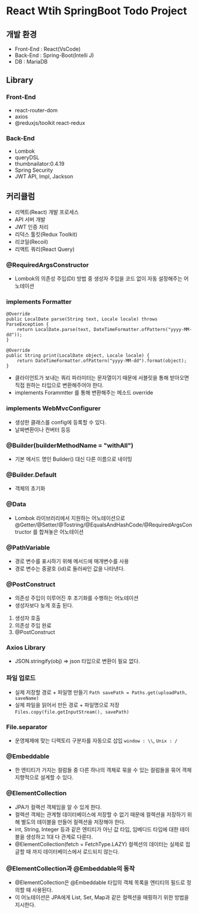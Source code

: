 # React Wtih SpringBoot Todo Project

## 개발 환경
- Front-End : React(VsCode)
- Back-End : Spring-Boot(Intelli J)
- DB : MariaDB

## Library
### Front-End
- react-router-dom
- axios
- @reduxjs/toolkit react-redux

### Back-End
- Lombok
- queryDSL
- thumbnailator:0.4.19
- Spring Security
- JWT API, Impl, Jackson

## 커리큘럼
- 리액트(React) 개발 프로세스
- API 서버 개발
- JWT 인증 처리
- 리덕스 툴킷(Redux Toolkit)
- 리코일(Recoil)
- 리액트 쿼리(React Query)

### @RequiredArgsConstructor
- Lombok의 의존성 주입(DI) 방법 중 생성자 주입을 코드 없이 자동 설정해주는 어노테이션

### implements Formatter<LocalDate>
```
@Override
public LocalDate parse(String text, Locale locale) throws ParseException {
    return LocalDate.parse(text, DateTimeFormatter.ofPattern("yyyy-MM-dd"));
}

@Override
public String print(LocalDate object, Locale locale) {
    return DateTimeFormatter.ofPattern("yyyy-MM-dd").format(object);
}
```
- 클라이언트가 보내는 쿼리 파라미터는 문자열이기 때문에 서블릿을 통해 받아오면 직접 원하는 타입으로 변환해주어야 한다.
- implements Forammtter<LocalDate> 를 통해 변환해주는 메소드 override

### implements WebMvcConfigurer
- 생성한 클래스를 config에 등록할 수 있다.
- 날짜변환이나 컨버터 등등

### @Builder(builderMethodName = "withAll")
- 기본 메서드 명인 Builder() 대신 다른 이름으로 네이밍

### @Builder.Default
- 객체의 초기화

### @Data
- Lombok 라이브러리에서 지원하는 어노테이션으로 @Getter/@Setter/@Tostring/@EqualsAndHashCode/@RequiredArgsContructor 를 합쳐놓은 어노테이션

### @PathVariable
- 경로 변수를 표시하기 위해 메서드에 매개변수를 사용
- 경로 변수는 중괄호 {id}로 둘러싸인 값을 나타낸다.

### @PostConstruct
- 의존성 주입이 이루어진 후 초기화를 수행하는 어노테이션
- 생성자보다 늦게 호출 된다.
1. 생성자 호출
2. 의존성 주입 완료
3. @PostConstruct


### Axios Library
- JSON.stringify(obj) => json 타입으로 변환이 필요 없다.

### 파일 업로드
- 실제 저장할 경로 + 파일명 만들기 `Path savePath = Paths.get(uploadPath, saveName)`
- 실제 파일을 읽어서 만든 경로 + 파일명으로 저장 `Files.copy(file.getInputStream(), savePath)`

### File.separator
- 운영체제에 맞는 디렉토리 구분자를 자동으로 삽입 `window : \\`, `Unix : /`

### @Embeddable
- 한 엔티티가 가지는 컬럼들 중 다른 하나의 객체로 묶을 수 있는 컬럼들을 묶어 객체지향적으로 설계할 수 있다.

### @ElementCollection
- JPA가 컬랙션 객체임을 알 수 있게 한다.
- 컬렉션 객체는 관계형 데이터베이스에 저장할 수 없기 때문에 컬렉션을 저장하기 위해 별도의 테이블을 만들어 컬렉션을 저장해야 한다.
- int, String, Integer 등과 같은 엔티티가 아닌 값 타입, 임베디드 타입에 대한 테이블을 생성하고 1대 다 관계로 다룬다.
- @ElementCollection(fetch = FetchType.LAZY) 컬렉션의 데이터는 실제로 접글할 때 까지 데이터베이스에서 로드되지 않는다.

### @ElementCollection과 @Embeddable의 동작
- @ElementCollection은 @Embeddable 타입의 객체 목록을 엔티티의 필드로 정의할 때 사용된다.
- 이 어노테이션은 JPA에게 List, Set, Map과 같은 컬렉션을 매핑하기 위한 방법을 지시한다.
